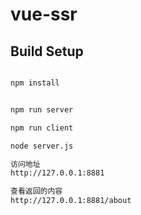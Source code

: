 # vue-ssr


## Build Setup

``` bash

npm install


npm run server

npm run client

node server.js

访问地址
http://127.0.0.1:8881 

查看返回的内容
http://127.0.0.1:8881/about
```